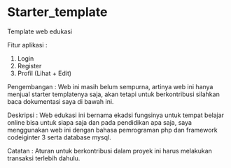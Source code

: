 # Starter_template
Template web edukasi

Fitur aplikasi :
1. Login
2. Register
3. Profil (Lihat + Edit)

Pengembangan :
  Web ini masih belum sempurna, artinya web ini hanya menjual starter templatenya saja, akan tetapi untuk berkontribusi silahkan baca dokumentasi saya di bawah ini.

Deskripsi :
 Web edukasi ini bernama ekadsi fungsinya untuk tempat belajar online bisa untuk siapa saja dan pada pendidikan apa saja, saya menggunakan web ini dengan bahasa pemrograman php dan framework codeiginter 3 serta database mysql. 
 
Catatan :
  Aturan untuk berkontribusi dalam proyek ini harus melakukan transaksi terlebih dahulu.

